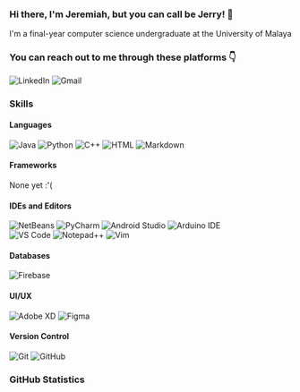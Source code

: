 ### Hi there, I'm Jeremiah, but you can call be Jerry! 👋

I'm a final-year computer science undergraduate at the University of Malaya


### You can reach out to me through these platforms 👇
![LinkedIn](https://img.shields.io/badge/LinkedIn-0077B5?style=for-the-badge&logo=linkedin&logoColor=white)
![Gmail](https://img.shields.io/badge/Gmail-D14836?style=for-the-badge&logo=gmail&logoColor=white)



### Skills

#### Languages
![Java](https://img.shields.io/badge/Java-ED8B00?style=for-the-badge&logo=java&logoColor=white)
![Python](https://img.shields.io/badge/Python-3776AB?style=for-the-badge&logo=python&logoColor=white)
![C++](https://img.shields.io/badge/C%2B%2B-00599C?style=for-the-badge&logo=c%2B%2B&logoColor=white)
![HTML](https://img.shields.io/badge/HTML5-E34F26?style=for-the-badge&logo=html5&logoColor=white)
![Markdown](https://img.shields.io/badge/Markdown-000000?style=for-the-badge&logo=markdown&logoColor=white)

#### Frameworks
None yet :'( 

#### IDEs and Editors
![NetBeans](https://img.shields.io/static/v1?style=for-the-badge&message=Apache+NetBeans+IDE&color=cyan&logo=Apache+NetBeans+IDE&logoColor=red&label=)
![PyCharm](https://img.shields.io/badge/pycharm-143?style=for-the-badge&logo=pycharm&logoColor=black&color=black&labelColor=green)
![Android Studio](https://img.shields.io/badge/Android_Studio-3DDC84?style=for-the-badge&logo=android-studio&logoColor=white)
![Arduino IDE](https://img.shields.io/badge/Arduino_IDE-00979D?style=for-the-badge&logo=arduino&logoColor=white)<br>
![VS Code](https://img.shields.io/badge/Visual_Studio_Code-0078D4?style=for-the-badge&logo=visual%20studio%20code&logoColor=white)
![Notepad++](https://img.shields.io/badge/Notepad++-90E59A.svg?style=for-the-badge&logo=notepad%2B%2B&logoColor=black)
![Vim](https://img.shields.io/badge/VIM-%2311AB00.svg?&style=for-the-badge&logo=vim&logoColor=white)

#### Databases
![Firebase](https://img.shields.io/badge/firebase-ffca28?style=for-the-badge&logo=firebase&logoColor=black)

#### UI/UX
![Adobe XD](https://img.shields.io/badge/Adobe%20XD-FF61F6?style=for-the-badge&logo=Adobe%20XD&logoColor=white)
![Figma](https://img.shields.io/badge/Figma-F24E1E?style=for-the-badge&logo=figma&logoColor=white)

#### Version Control
![Git](https://img.shields.io/badge/Git-F05032?style=for-the-badge&logo=git&logoColor=white)
![GitHub](https://img.shields.io/badge/GitHub-100000?style=for-the-badge&logo=github&logoColor=white)


### GitHub Statistics



